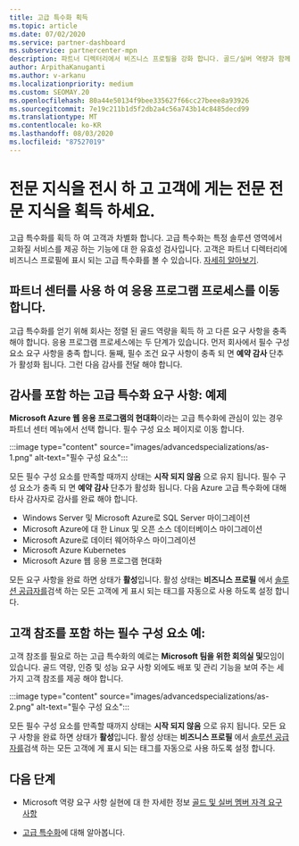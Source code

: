```yaml
---
title: 고급 특수화 획득
ms.topic: article
ms.date: 07/02/2020
ms.service: partner-dashboard
ms.subservice: partnercenter-mpn
description: 파트너 디렉터리에서 비즈니스 프로필을 강화 합니다. 골드/실버 역량과 함께 고급 특수화를 획득 하는 방법을 알아보세요.
author: ArpithaKanuganti
ms.author: v-arkanu
ms.localizationpriority: medium
ms.custom: SEOMAY.20
ms.openlocfilehash: 80a44e50134f9bee335627f66cc27beee8a93926
ms.sourcegitcommit: 7e19c211b1d5f2db2a4c56a743b14c8485decd99
ms.translationtype: MT
ms.contentlocale: ko-KR
ms.lasthandoff: 08/03/2020
ms.locfileid: "87527019"
---
```

# <a name="earn-an-advanced-specialization-to-showcase-expertise-and-stand-out-to-customers"></a>전문 지식을 전시 하 고 고객에 게는 전문 전문 지식을 획득 하세요. 

고급 특수화를 획득 하 여 고객과 차별화 합니다. 고급 특수화는 특정 솔루션 영역에서 고화질 서비스를 제공 하는 기능에 대 한 유효성 검사입니다. 고객은 파트너 디렉터리에 비즈니스 프로필에 표시 되는 고급 특수화를 볼 수 있습니다. [자세히 알아보기](https://partner.microsoft.com/membership/advanced-specialization).

## <a name="use-partner-center-to-move-through-the-application-process"></a>파트너 센터를 사용 하 여 응용 프로그램 프로세스를 이동 합니다.

고급 특수화를 얻기 위해 회사는 정렬 된 골드 역량을 획득 하 고 다른 요구 사항을 충족 해야 합니다. 응용 프로그램 프로세스에는 두 단계가 있습니다. 먼저 회사에서 필수 구성 요소 요구 사항을 충족 합니다. 둘째, 필수 조건 요구 사항이 충족 되 면 **예약 감사** 단추가 활성화 됩니다. 그런 다음 감사를 전달 해야 합니다. 

## <a name="advanced-specialization-requirements-that-include-an-audit-an-example"></a>감사를 포함 하는 고급 특수화 요구 사항: 예제

**Microsoft Azure 웹 응용 프로그램의 현대화**이라는 고급 특수화에 관심이 있는 경우 파트너 센터 메뉴에서 선택 합니다. 필수 구성 요소 페이지로 이동 합니다.

:::image type="content" source="images/advancedspecializations/as-1.png" alt-text="필수 구성 요소":::


모든 필수 구성 요소를 만족할 때까지 상태는 **시작 되지 않음** 으로 유지 됩니다. 필수 구성 요소가 충족 되 면 **예약 감사** 단추가 활성화 됩니다. 다음 Azure 고급 특수화에 대해 타사 감사자로 감사를 완료 해야 합니다.
 
- Windows Server 및 Microsoft Azure로 SQL Server 마이그레이션
- Microsoft Azure에 대 한 Linux 및 오픈 소스 데이터베이스 마이그레이션
- Microsoft Azure로 데이터 웨어하우스 마이그레이션
- Microsoft Azure Kubernetes
- Microsoft Azure 웹 응용 프로그램 현대화


모든 요구 사항을 완료 하면 상태가 **활성**입니다. 활성 상태는 **비즈니스 프로필** 에서 [솔루션 공급자를](https://www.microsoft.com/solution-providers/home)검색 하는 모든 고객에 게 표시 되는 태그를 자동으로 사용 하도록 설정 합니다.

## <a name="prerequisites-that-include-customer-references-an-example"></a>고객 참조를 포함 하는 필수 구성 요소 예:

고객 참조를 필요로 하는 고급 특수화의 예로는 **Microsoft 팀을 위한 회의실 및**모임이 있습니다. 골드 역량, 인증 및 성능 요구 사항 외에도 배포 및 관리 기능을 보여 주는 세 가지 고객 참조를 제공 해야 합니다.

:::image type="content" source="images/advancedspecializations/as-2.png" alt-text="필수 구성 요소":::

모든 필수 구성 요소를 만족할 때까지 상태는 **시작 되지 않음** 으로 유지 됩니다. 모든 요구 사항을 완료 하면 상태가 **활성**입니다. 활성 상태는 **비즈니스 프로필** 에서 [솔루션 공급자를](https://www.microsoft.com/solution-providers/home)검색 하는 모든 고객에 게 표시 되는 태그를 자동으로 사용 하도록 설정 합니다.

## <a name="next-steps"></a>다음 단계

- Microsoft 역량 요구 사항 실현에 대 한 자세한 정보 [골드 및 실버 멤버 자격 요구 사항](learn-about-competencies.md)

- [고급 특수화](https://partner.microsoft.com/membership/advanced-specialization)에 대해 알아봅니다.
